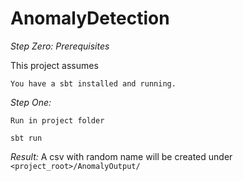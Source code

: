# AnomalyDetection

*Step Zero: Prerequisites*

This project assumes

    You have a sbt installed and running.

*Step One:*

    Run in project folder
`sbt run`

*Result:*
A csv with random name will be created under `<project_root>/AnomalyOutput/`
